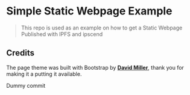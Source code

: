 Simple Static Webpage Example
=============================

> This repo is used as an example on how to get a Static Webpage Published with IPFS and ipscend

## Credits

The page theme was built with Bootstrap by [**David Miller**](https://github.com/davidtmiller), thank you for making it a putting it available.

Dummy commit